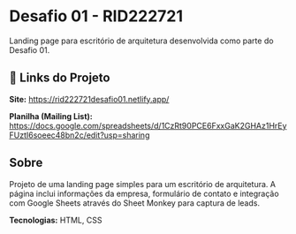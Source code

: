 # Desafio 01 - RID222721

Landing page para escritório de arquitetura desenvolvida como parte do Desafio 01.

## 🔗 Links do Projeto

**Site:** https://rid222721desafio01.netlify.app/

**Planilha (Mailing List):** https://docs.google.com/spreadsheets/d/1CzRt90PCE6FxxGaK2GHAz1HrEyFUztI6soeec48bn2c/edit?usp=sharing

## Sobre

Projeto de uma landing page simples para um escritório de arquitetura. A página inclui informações da empresa, formulário de contato e integração com Google Sheets através do Sheet Monkey para captura de leads.

**Tecnologias:** HTML, CSS